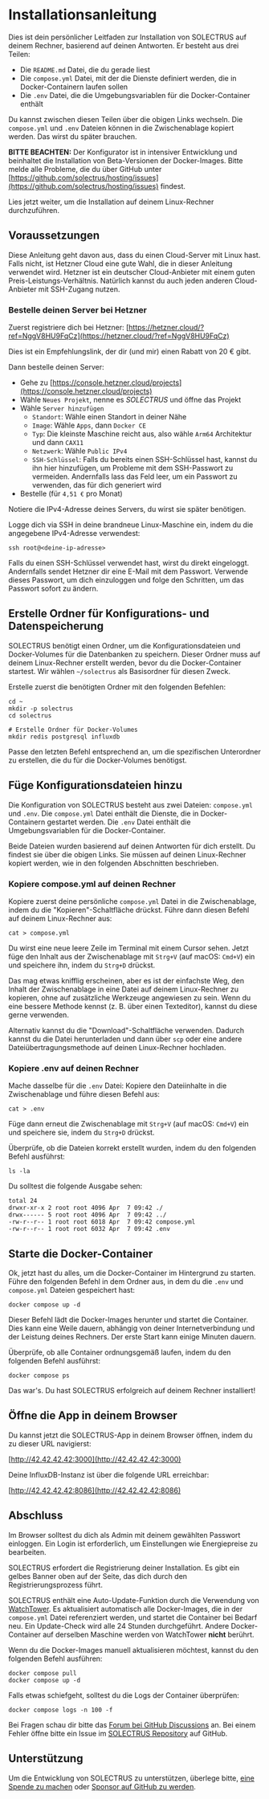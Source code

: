 # Installationsanleitung

Dies ist dein persönlicher Leitfaden zur Installation von SOLECTRUS auf deinem Rechner, basierend auf deinen Antworten. Er besteht aus drei Teilen:

- Die `README.md` Datei, die du gerade liest
- Die `compose.yml` Datei, mit der die Dienste definiert werden, die in Docker-Containern laufen sollen
- Die `.env` Datei, die die Umgebungsvariablen für die Docker-Container enthält

Du kannst zwischen diesen Teilen über die obigen Links wechseln. Die `compose.yml` und `.env` Dateien können in die Zwischenablage kopiert werden. Das wirst du später brauchen.

**BITTE BEACHTEN:** Der Konfigurator ist in intensiver Entwicklung und beinhaltet die Installation von Beta-Versionen der Docker-Images. Bitte melde alle Probleme, die du über GitHub unter [https://github.com/solectrus/hosting/issues](https://github.com/solectrus/hosting/issues) findest.

Lies jetzt weiter, um die Installation auf deinem Linux-Rechner durchzuführen.

## Voraussetzungen

Diese Anleitung geht davon aus, dass du einen Cloud-Server mit Linux hast. Falls nicht, ist Hetzner Cloud eine gute Wahl, die in dieser Anleitung verwendet wird. Hetzner ist ein deutscher Cloud-Anbieter mit einem guten Preis-Leistungs-Verhältnis. Natürlich kannst du auch jeden anderen Cloud-Anbieter mit SSH-Zugang nutzen.

### Bestelle deinen Server bei Hetzner

Zuerst registriere dich bei Hetzner:
[https://hetzner.cloud/?ref=NggV8HU9FqCz](https://hetzner.cloud/?ref=NggV8HU9FqCz)

Dies ist ein Empfehlungslink, der dir (und mir) einen Rabatt von 20 € gibt.

Dann bestelle deinen Server:

- Gehe zu [https://console.hetzner.cloud/projects](https://console.hetzner.cloud/projects)
- Wähle `Neues Projekt`, nenne es _SOLECTRUS_ und öffne das Projekt
- Wähle `Server hinzufügen`
  - `Standort`: Wähle einen Standort in deiner Nähe
  - `Image`: Wähle `Apps`, dann `Docker CE`
  - `Typ`: Die kleinste Maschine reicht aus, also wähle `Arm64` Architektur und dann `CAX11`
  - `Netzwerk`: Wähle `Public IPv4`
  - `SSH-Schlüssel`: Falls du bereits einen SSH-Schlüssel hast, kannst du ihn hier hinzufügen, um Probleme mit dem SSH-Passwort zu vermeiden. Andernfalls lass das Feld leer, um ein Passwort zu verwenden, das für dich generiert wird
- Bestelle (für `4,51 €` pro Monat)

Notiere die IPv4-Adresse deines Servers, du wirst sie später benötigen.

Logge dich via SSH in deine brandneue Linux-Maschine ein, indem du die angegebene IPv4-Adresse verwendest:

```console
ssh root@<deine-ip-adresse>
```

Falls du einen SSH-Schlüssel verwendet hast, wirst du direkt eingeloggt. Andernfalls sendet Hetzner dir eine E-Mail mit dem Passwort. Verwende dieses Passwort, um dich einzuloggen und folge den Schritten, um das Passwort sofort zu ändern.

## Erstelle Ordner für Konfigurations- und Datenspeicherung

SOLECTRUS benötigt einen Ordner, um die Konfigurationsdateien und Docker-Volumes für die Datenbanken zu speichern. Dieser Ordner muss auf deinem Linux-Rechner erstellt werden, bevor du die Docker-Container startest. Wir wählen `~/solectrus` als Basisordner für diesen Zweck.

Erstelle zuerst die benötigten Ordner mit den folgenden Befehlen:

```console
cd ~
mkdir -p solectrus
cd solectrus

# Erstelle Ordner für Docker-Volumes
mkdir redis postgresql influxdb
```

Passe den letzten Befehl entsprechend an, um die spezifischen Unterordner zu erstellen, die du für die Docker-Volumes benötigst.

## Füge Konfigurationsdateien hinzu

Die Konfiguration von SOLECTRUS besteht aus zwei Dateien: `compose.yml` und `.env`. Die `compose.yml` Datei enthält die Dienste, die in Docker-Containern gestartet werden. Die `.env` Datei enthält die Umgebungsvariablen für die Docker-Container.

Beide Dateien wurden basierend auf deinen Antworten für dich erstellt. Du findest sie über die obigen Links. Sie müssen auf deinen Linux-Rechner kopiert werden, wie in den folgenden Abschnitten beschrieben.

### Kopiere compose.yml auf deinen Rechner

Kopiere zuerst deine persönliche `compose.yml` Datei in die Zwischenablage, indem du die "Kopieren"-Schaltfläche drückst. Führe dann diesen Befehl auf deinem Linux-Rechner aus:

```console
cat > compose.yml
```

Du wirst eine neue leere Zeile im Terminal mit einem Cursor sehen. Jetzt füge den Inhalt aus der Zwischenablage mit `Strg+V` (auf macOS: `Cmd+V`) ein und speichere ihn, indem du `Strg+D` drückst.

Das mag etwas knifflig erscheinen, aber es ist der einfachste Weg, den Inhalt der Zwischenablage in eine Datei auf deinem Linux-Rechner zu kopieren, ohne auf zusätzliche Werkzeuge angewiesen zu sein. Wenn du eine bessere Methode kennst (z. B. über einen Texteditor), kannst du diese gerne verwenden.

Alternativ kannst du die "Download"-Schaltfläche verwenden. Dadurch kannst du die Datei herunterladen und dann über `scp` oder eine andere Dateiübertragungsmethode auf deinen Linux-Rechner hochladen.

### Kopiere .env auf deinen Rechner

Mache dasselbe für die `.env` Datei: Kopiere den Dateiinhalte in die Zwischenablage und führe diesen Befehl aus:

```console
cat > .env
```

Füge dann erneut die Zwischenablage mit `Strg+V` (auf macOS: `Cmd+V`) ein und speichere sie, indem du `Strg+D` drückst.

Überprüfe, ob die Dateien korrekt erstellt wurden, indem du den folgenden Befehl ausführst:

```console
ls -la
```

Du solltest die folgende Ausgabe sehen:

```console
total 24
drwxr-xr-x 2 root root 4096 Apr  7 09:42 ./
drwx------ 5 root root 4096 Apr  7 09:42 ../
-rw-r--r-- 1 root root 6018 Apr  7 09:42 compose.yml
-rw-r--r-- 1 root root 6032 Apr  7 09:42 .env
```

## Starte die Docker-Container

Ok, jetzt hast du alles, um die Docker-Container im Hintergrund zu starten. Führe den folgenden Befehl in dem Ordner aus, in dem du die `.env` und `compose.yml` Dateien gespeichert hast:

```console
docker compose up -d
```

Dieser Befehl lädt die Docker-Images herunter und startet die Container. Dies kann eine Weile dauern, abhängig von deiner Internetverbindung und der Leistung deines Rechners. Der erste Start kann einige Minuten dauern.

Überprüfe, ob alle Container ordnungsgemäß laufen, indem du den folgenden Befehl ausführst:

```console
docker compose ps
```

Das war's. Du hast SOLECTRUS erfolgreich auf deinem Rechner installiert!

## Öffne die App in deinem Browser

Du kannst jetzt die SOLECTRUS-App in deinem Browser öffnen, indem du zu dieser URL navigierst:

[http://42.42.42.42:3000](http://42.42.42.42:3000)

Deine InfluxDB-Instanz ist über die folgende URL erreichbar:

[http://42.42.42.42:8086](http://42.42.42.42:8086)

## Abschluss

Im Browser solltest du dich als Admin mit deinem gewählten Passwort einloggen. Ein Login ist erforderlich, um Einstellungen wie Energiepreise zu bearbeiten.

SOLECTRUS erfordert die Registrierung deiner Installation. Es gibt ein gelbes Banner oben auf der Seite, das dich durch den Registrierungsprozess führt.

SOLECTRUS enthält eine Auto-Update-Funktion durch die Verwendung von [WatchTower](https://containrrr.dev/watchtower/). Es aktualisiert automatisch alle Docker-Images, die in der `compose.yml` Datei referenziert werden, und startet die Container bei Bedarf neu. Ein Update-Check wird alle 24 Stunden durchgeführt. Andere Docker-Container auf derselben Maschine werden von WatchTower **nicht** berührt.

Wenn du die Docker-Images manuell aktualisieren möchtest, kannst du den folgenden Befehl ausführen:

```console
docker compose pull
docker compose up -d
```

Falls etwas schiefgeht, solltest du die Logs der Container überprüfen:

```console
docker compose logs -n 100 -f
```

Bei Fragen schau dir bitte das [Forum bei GitHub Discussions](https://github.com/orgs/solectrus/discussions) an. Bei einem Fehler öffne bitte ein Issue im [SOLECTRUS Repository](https://github.com/solectrus/solectrus/issues) auf GitHub.

## Unterstützung

Um die Entwicklung von SOLECTRUS zu unterstützen, überlege bitte, [eine Spende zu machen](https://ko-fi.com/ledermann) oder [Sponsor auf GitHub zu werden](https://github.com/sponsors/solectrus).
